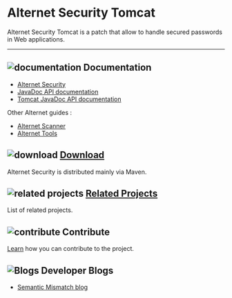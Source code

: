 # Alternet Security Tomcat

Alternet Security Tomcat is a patch that allow to handle
secured passwords in Web applications.

---

## ![documentation](../images/docs.png) Documentation

* [Alternet Security](../security/security.html)
* [JavaDoc API documentation](../security/apidocs/index.html)
* [Tomcat JavaDoc API documentation](apidocs/index.html)

Other Alternet guides :

* [Alternet Scanner](../scanner/scanner.html)
* [Alternet Tools](../tools/tools.html)

## ![download](../images/download.png) [Download](../download.html)

Alternet Security is distributed mainly via Maven.


## ![related projects](../images/connect.png) [Related Projects](../related.html)

List of related projects.


## ![contribute](../images/settings.png) Contribute

[Learn](../contribute.html) how you can contribute to the project.


## ![Blogs](../images/blog2.png) Developer Blogs

* [Semantic Mismatch blog](http://semantic-mismatch.blogspot.fr/)


